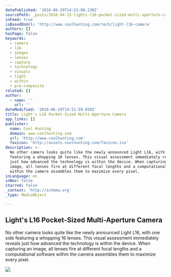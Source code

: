 ```yaml
---
datePublished: '2016-06-29T14:52:00.230Z'
sourcePath: _posts/2016-04-15-lights-l16-pocket-sized-multi-aperture-camera.md
inFeed: true
isBasedOnUrl: 'http://www.coolhunting.com/tech/light-l16-camera'
authors: []
hasPage: false
keywords:
  - camera
  - l16
  - images
  - lenses
  - capture
  - technology
  - visuals
  - light
  - within
  - pre-composite
related: []
author:
  - name: ''
    url: ''
dateModified: '2016-06-29T14:51:59.658Z'
title: Light's L16 Pocket-Sized Multi-Aperture Camera
app_links: []
publisher:
  name: Cool Hunting
  domain: www.coolhunting.com
  url: 'http://www.coolhunting.com'
  favicon: 'http://assets.coolhunting.com/favicon.ico'
description: >-
  No other camera looks quite like the newly announced Light L16, with one side
  featuring a whopping 16 lenses. This visual assessment immediately reveals
  just how advanced the technology is within the device. When capturing an
  image, all lenses fire at different focal lengths and a computational software
  within the camera assembles them to maximize every pixel.
inLanguage: en
inNav: false
starred: false
_context: 'http://schema.org'
_type: MediaObject

---
```

<article style=""><h1>Light's L16 Pocket-Sized Multi-Aperture Camera</h1><p>No other camera looks quite like the newly announced Light L16, with one side featuring a whopping 16 lenses. This visual assessment immediately reveals just how advanced the technology is within the device. When capturing an image, all lenses fire at different focal lengths and a computational software within the camera assembles them to maximize every pixel.</p><img src="https://s3-us-west-2.amazonaws.com/the-grid-img/p/3a15091274eec7069ecc73315c0d0bf176c8c5ea.jpg" /></article>